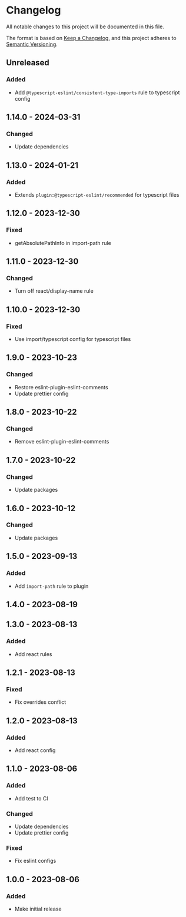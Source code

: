 # Changelog

All notable changes to this project will be documented in this file.

The format is based on [Keep a Changelog](https://keepachangelog.com/en/1.0.0/),
and this project adheres to [Semantic Versioning](https://semver.org/spec/v2.0.0.html).

## Unreleased
### Added
- Add `@typescript-eslint/consistent-type-imports` rule to typescript config

## 1.14.0 - 2024-03-31
### Changed
- Update dependencies

## 1.13.0 - 2024-01-21
### Added
- Extends `plugin:@typescript-eslint/recommended` for typescript files

## 1.12.0 - 2023-12-30
### Fixed
- getAbsolutePathInfo in import-path rule

## 1.11.0 - 2023-12-30
### Changed
- Turn off react/display-name rule

## 1.10.0 - 2023-12-30
### Fixed
- Use import/typescript config for typescript files

## 1.9.0 - 2023-10-23
### Changed
- Restore eslint-plugin-eslint-comments
- Update prettier config

## 1.8.0 - 2023-10-22
### Changed
- Remove eslint-plugin-eslint-comments

## 1.7.0 - 2023-10-22
### Changed
- Update packages

## 1.6.0 - 2023-10-12
### Changed
- Update packages

## 1.5.0 - 2023-09-13
### Added
- Add `import-path` rule to plugin

## 1.4.0 - 2023-08-19

## 1.3.0 - 2023-08-13
### Added
- Add react rules

## 1.2.1 - 2023-08-13
### Fixed
- Fix overrides conflict

## 1.2.0 - 2023-08-13
### Added
- Add react config

## 1.1.0 - 2023-08-06
### Added
- Add test to CI

### Changed
- Update dependencies
- Update prettier config

### Fixed
- Fix eslint configs

## 1.0.0 - 2023-08-06
### Added
- Make initial release
